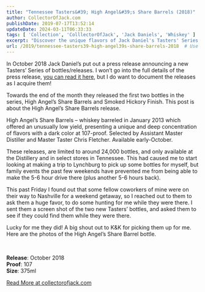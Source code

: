 ```yaml
---
title: "Tennessee Tasters&#39; High Angel&#39;s Share Barrels (2018)"
author: CollectorOfJack.com
publishDate: 2019-07-17T13:52:14
updateDate: 2024-03-11T06:33:33
tags: [ 'Collection', 'ColllectorOfJack', 'Jack Daniels', 'Whiskey' ]
excerpt: "Discover the unique flavors of Jack Daniel's Tasters' Series with the High Angel's Share Barrels release - limited to 24,000 bottles, available in October at select locations."
url: /2019/tennessee-tasters39-high-angel39s-share-barrels-2018  # Use the generated URL with year
---
```

<p>In October 2018 Jack Daniel’s put out a press release announcing a new Tasters’ Series of bottles/releases. I won’t go into the full details of the press release, <a href="https://pressroom.jackdaniels.com/jack-daniels-launches-limited-edition-tennessee-tasters-selection/" target="_blank">you can read it here</a>, but I do want to document the releases as I acquire them!&nbsp; </p><p>Towards the end of the month they released the first two bottles in the series, High Angel’s Share Barrels and Smoked Hickory Finish. This post is about the High Angel’s Share Barrels release.</p><p>High Angel’s Share Barrels – whiskey barreled in January 2013 which offered an unusually low yield, presenting a unique and deep concentration of flavors with a dark color at 107-proof. Selected by Assistant Master Distiller and Master Taster Chris Fletcher. Available early-October.</p><p>These releases, are limited to around 24,000 bottles, and only available at the Distillery and in select stores in Tennessee. This had caused me to start looking at making a trip to Lynchburg to pick up some bottles for myself, but family events the past few weekends have prevented me from being able to make the 5-6 hour drive there (plus another 5-6 hours back).</p><p>This past Friday I found out that some fellow coworkers of mine were on their way to Nashville for a weekend getaway, so I reached out to them to ask them a huge favor, to do some hunting for me while they were there. I sent them a screen shot of the two new Tasters’ bottles, and asked them to see if they could find them while they were there.</p><p>Lucky for me they did! A big shout out to K&amp;K for picking them up for me. Here are the photos of the High Angel’s Share Barrel bottle.</p><p><br /></p><p><strong>Release</strong>: October 2018<br /><strong>Proof</strong>: 107<br /><strong>Size</strong>: 375ml</p>  <a href="https://collectorofjack.com/HighAngelsShare">Read More at collectorofjack.com</a>


